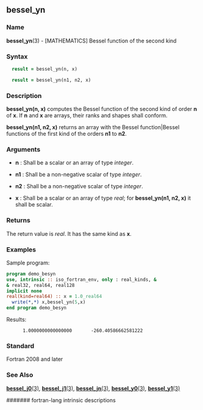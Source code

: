 ## bessel\_yn
### __Name__

__bessel\_yn__(3) - \[MATHEMATICS\] Bessel function of the second kind


### __Syntax__
```fortran
  result = bessel_yn(n, x)

  result = bessel_yn(n1, n2, x)
```
### __Description__

__bessel\_yn(n, x)__ computes the Bessel function of the second
kind of order __n__ of __x__. If __n__ and __x__ are arrays, their ranks and shapes
shall conform.

__bessel\_yn(n1, n2, x)__ returns an array with the Bessel
function\|Bessel functions of the first kind of the orders __n1__ to __n2__.

### __Arguments__

  - __n__
    : Shall be a scalar or an array of type _integer_.

  - __n1__
    : Shall be a non-negative scalar of type _integer_.

  - __n2__
    : Shall be a non-negative scalar of type _integer_.

  - __x__
    : Shall be a scalar or an array of type _real_; for 
    __bessel\_yn(n1, n2, x)__ it shall be scalar.

### __Returns__

The return value is _real_. It has the same kind as __x__.

### __Examples__

Sample program:

```fortran
program demo_besyn
use, intrinsic :: iso_fortran_env, only : real_kinds, &
& real32, real64, real128
implicit none
real(kind=real64) :: x = 1.0_real64
  write(*,*) x,bessel_yn(5,x)
end program demo_besyn
```
  Results:
```text
      1.0000000000000000       -260.40586662581222     
```
### __Standard__

Fortran 2008 and later

### __See Also__

[__bessel\_j0__(3)](BESSEL_J0),
[__bessel\_j1__(3)](BESSEL_J1),
[__bessel\_jn__(3)](BESSEL_JN),
[__bessel\_y0__(3)](BESSEL_Y0),
[__bessel\_y1__(3)](BESSEL_Y1)

####### fortran-lang intrinsic descriptions
